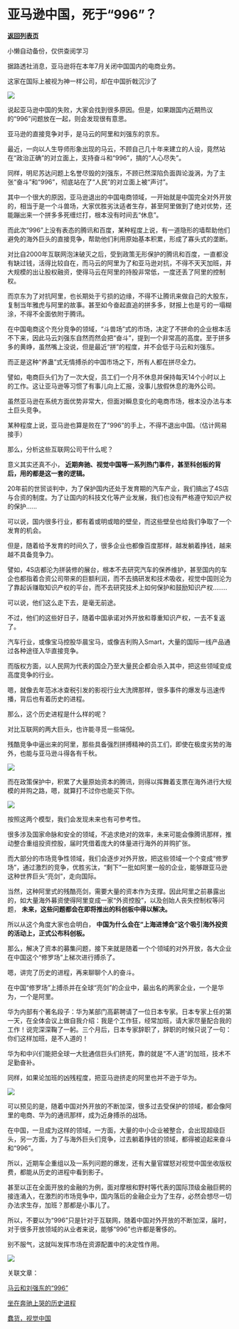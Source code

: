 # 亚马逊中国，死于“996”？

[**返回列表页**](/gzh/政事堂2019)

小懒自动备份，仅供查阅学习

  

据路透社消息，亚马逊将在本年7月关闭中国国内的电商业务。

  

这家在国际上被视为神一样公司，却在中国折戟沉沙了

  

![](https://mmbiz.qpic.cn/mmbiz_jpg/rxhS23yu8cNcMS1O3JiacAoD6XddTibDXfetD5bH3dHufzpR3FeHEWkenArVJPaOxWFdfWT0TgHr7gPZ6W5rImew/640?wx_fmt=jpeg)

  

说起亚马逊中国的失败，大家会找到很多原因。但是，如果跟国内近期热议的“996”问题放在一起，则会发现很有意思。

  

亚马逊的直接竞争对手，是马云的阿里和刘强东的京东。  

  

最近，一向以人生导师形象出现的马云，不顾自己几十年来建立的人设，竟然站在“政治正确”的对立面上，支持奋斗和“996”，搞的“人心尽失”。

  

同样，明尼苏达问题上名誉尽毁的刘强东，不顾已然深陷负面舆论漩涡，为了主张“奋斗”和“996”，彻底站在了“人民”的对立面上被“声讨”。

  

其中一个很大的原因，亚马逊退出的中国电商领域，一开始就是中国完全对外开放的，相当于是一个斗兽场，大家优胜劣汰适者生存，甚至阿里做到了绝对优势，还能蹦出来一个拼多多死缠烂打，根本没有时间去“休息”。

  

而此次“996”上没有表态的腾讯和百度，某种程度上说，有一道隐形的墙帮助他们避免的海外巨头的直接竞争，帮助他们利用原始基本积累，形成了寡头式的垄断。

  

对比自2000年互联网泡沫破灭之后，受到政策无形保护的腾讯和百度，一直都没有缺过钱，活得比较自在，而马云的阿里为了和亚马逊对抗，不得不天天加班，并大规模的出让股权融资，使得马云在阿里的持股非常低，一度还丢了阿里的控制权。  

  

而京东为了对抗阿里，也长期处于亏损的边缘，不得不让腾讯来做自己的大股东，复制当年雅虎与阿里的故事。甚至如今奋起直追的拼多多，财报上也是亏的一塌糊涂，不得不全面依附于腾讯。  

  

在中国电商这个充分竞争的领域，“斗兽场”式的市场，决定了不拼命的企业根本活不下来，因此马云刘强东自然而然会把“奋斗”，提到一个非常高的高度。至于拼多多的黄峥，虽然嘴上没说，但是最近“拼”的程度，并不会低于马云和刘强东。

  

而正是这种“养蛊”式无情搏杀的中国市场之下，所有人都在拼尽全力。

  

譬如，电商巨头们为了一次大促，员工们一个月不休息并保持每天14个小时以上的工作。这让亚马逊等习惯了有事儿向上汇报，没事儿放假休息的海外公司。

  

虽然亚马逊在系统方面优势非常大，但面对瞬息变化的电商市场，根本没办法与本土巨头竞争。  

  

某种程度上说，亚马逊也算是败在了“996”的手上，不得不退出中国。（估计网易接手）

  

  

那么，分析这些互联网公司干什么呢？

  

意义其实还真不小， **近期奔驰、视觉中国等一系列热门事件，甚至科创板的背后，用的都是这一套的逻辑。**  

  

20年前的世贸谈判中，为了保护国内还处于发育期的汽车产业，我们搞出了4S店与合资的制度。为了让国内的科技文化等产业发展，我们也没有严格遵守知识产权的保护......

  

可以说，国内很多行业，都有着或明或暗的壁垒，而这些壁垒也给我们争取了一个发育的机会。

  

但是，随着给予发育的时间久了，很多企业也都像百度那样，越发躺着挣钱，越来越不具备竞争力。

  

譬如，4S店都沦为拼装修的展台，根本不去研究汽车的保养维护，甚至国内的车企也都指着合资公司带来的巨额利润，而不去搞研发和技术吸收，视觉中国则沦为了靠起诉赚取知识产权的平台，而不去研究技术上如何保护和鼓励知识产权........

  

可以说，他们这么走下去，是毫无前途。

  

不过，他们的这些好日子，随着中国承诺对外开放和尊重知识产权，一去不复返了。

  

汽车行业，或像宝马控股华晨宝马，或像吉利购入Smart，大量的国际一线产品通过各种途径入华直接竞争。

  

而版权方面，以人民网为代表的国企乃至大量民企都会杀入其中，把这些领域变成高度竞争的行业。  

  

嗯，就像去年范冰冰查税引发的影视行业大洗牌那样，很多事件的爆发与迅速传播，背后也有着历史的进程。  

  

  

那么，这个历史进程是什么样的呢？

  

对比互联网的两大巨头，也许能寻觅一些端倪。  

  

残酷竞争中逼出来的阿里，那些具备强烈拼搏精神的员工们，即使在极度劣势的海外，也能与亚马逊斗得各有千秋。

  

![](https://mmbiz.qpic.cn/mmbiz_jpg/rxhS23yu8cNcMS1O3JiacAoD6XddTibDXfwkh9MP0bsxMdDsGAa4Kqcb2hmGWCpZVlMv1icdO6LWYyBgNQlM7kHjw/640?wx_fmt=jpeg)

  

而在政策保护中，积累了大量原始资本的腾讯，则得以挥舞着支票在海外进行大规模的并购之路，嗯，就算打不过你也能买下你。

  

![](https://mmbiz.qpic.cn/mmbiz_jpg/rxhS23yu8cNcMS1O3JiacAoD6XddTibDXf1XXFmJ8FMLsGQlY6Yj8PNAQibonoAqmCDl2VApMRiaDCqZlR1ykGEX7A/640?wx_fmt=jpeg)

  

按照这两个模型，我们会发现未来也有可参考性。

  

很多涉及国家命脉和安全的领域，不追求绝对的效率，未来可能会像腾讯那样，推动整合重组投资控股，届时凭借着庞大的体量进行海外的并购扩张。  

  

而大部分的市场竞争性领域，我们会逐步对外开放，把这些领域一个个变成“修罗场”，通过激烈的竞争，优胜劣汰，“剩下”一批如阿里一般的企业，能够跟亚马逊这种世界巨头“亮剑”，走向国际。

  

当然，这种阿里式的残酷亮剑，需要大量的资本作为支撑。因此阿里之前暴露出的，如大量海外募资使得阿里变成一家“外资控股”，以及创始人丧失控制权等问题，
**未来，这些问题都会在即将推出的科创板中得以解决。**

  

所以从这个角度大家也会明白， **中国为什么会在“上海进博会”这个吸引海外投资的活动上，正式公布科创板。**  

  

那么，解决了资本的募集问题，接下来就是随着一个个领域的对外开放，各大企业在中国这个“修罗场”上梯次进行搏杀了。  

  

  

  

嗯，讲完了历史的进程，再来聊聊个人的奋斗。  

  

在中国“修罗场”上搏杀并在全球“亮剑”的企业中，最出名的两家企业，一个是华为，一个是阿里。

  

华为内部有个著名段子：华为某部门高薪聘请了一位日本专家。日本专家上任的第一天，在全体会议上做自我介绍：我是个工作狂，经常加班，请大家尽量配合我的工作！说完深深鞠了一躬。三个月后，日本专家辞职了，辞职的时候只说了一句：你们这样加班，是不人道的！

  

华为和中兴们能把全球一大批通信巨头们挤死，靠的就是“不人道”的加班，技术不足勤奋补。

  

同样，如果论加班的凶残程度，把亚马逊挤走的阿里也并不逊于华为。  

  

![](https://mmbiz.qpic.cn/mmbiz_png/rxhS23yu8cNcMS1O3JiacAoD6XddTibDXfBicrQucLG3RnYgmr5qDtT9ODaGtUN3mz76tXic7oDmU4YIXa7nI0PMIg/640?wx_fmt=png)

  

可以预见的是，随着中国对外开放的不断加深，很多过去受保护的领域，都会像阿里的电商、华为的通讯那样，成为近身搏杀的战场。  

  

在中国，一旦成为这样的领域，一方面，大量的中小企业被整合，会出现超级巨头，另一方面，为了与海外巨头们竞争，过去躺着挣钱的领域，都得被迫起来奋斗和“996”。

  

所以，近期车企重组以及一系列问题的爆发，还有大量官媒怒对视觉中国坐收版权费，都能从历史的进程中看到影子。  

  

甚至以正在全面开放的金融的为例，面对摩根和野村等代表的国际顶级金融巨鳄的接连涌入，在激烈的市场竞争中，国内落后的金融企业为了生存，必然会想尽一切办法求生存，加班？那都是小事儿了。  

  

所以，不要以为“996”只是针对于互联网，随着中国对外开放的不断加深，届时，对于很多开放领域的从业者来说，能够“996”也许都是奢侈的。

  

别不服气，这就叫发挥市场在资源配置中的决定性作用。

  

  

![](https://mmbiz.qpic.cn/mmbiz_jpg/rxhS23yu8cMiatPvp0VIcSMibKUkTa4icp7AVT3HXAXydE25AT4ExJ5oTmvpq95aKo2xxu1XaJODX39BQVsSMxlvg/640?wx_fmt=jpeg)

  

关联文章：

[马云和刘强东的“996”](http://mp.weixin.qq.com/s?__biz=MzAwMzU1ODAwOQ==&mid=2650330960&idx=1&sn=f7dc03996103ea4e6233b6d7847c26ec&chksm=83352846b442a150658443a05c5ff1d2d72a190f1e276b4503f7cd484e95380e7d8b893540d2&scene=21#wechat_redirect)  

[坐在奔驰上哭的历史进程](http://mp.weixin.qq.com/s?__biz=MzAwMzU1ODAwOQ==&mid=2650330966&idx=1&sn=8af564dfd611cb74ef4dcb51ca03f00a&chksm=83352840b442a156a4ec94aca47a733e390cf50244328a19430ddea9035fcf340c603f8fa3fb&scene=21#wechat_redirect)  

[蠢货，视觉中国](http://mp.weixin.qq.com/s?__biz=MzAwMzU1ODAwOQ==&mid=2650330953&idx=1&sn=175fd5d8e6e8a83fab76c29a9e2f0c78&chksm=8335285fb442a14941d8252f885092bde82c6c890e91e8f23ba2dfa312bd7e277be125bdbaf3&scene=21#wechat_redirect)  

